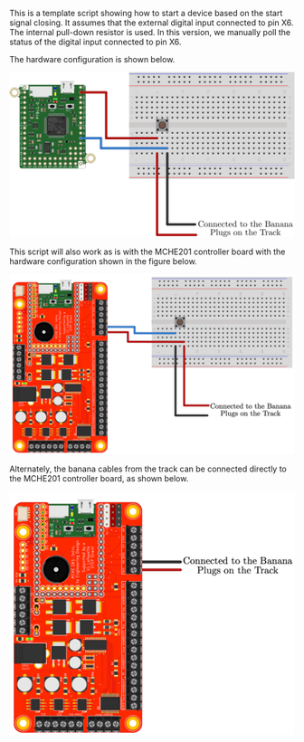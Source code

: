 This is a template script showing how to start a device based on the start signal closing. It assumes that the external digital input connected to pin X6. The internal pull-down resistor is used. In this version, we manually poll the status of the digital input connected to pin X6. 

The hardware configuration is shown below.

![MCHE201 Start Signal Hardware Configuration](pyboard_breadboard_startCables.png)

This script will also work as is with the MCHE201 controller board with the hardware configuration shown in the figure below.

![MCHE201 Controller Board Start Signal Hardware Configuration](MCHE201board_startCables.png)

Alternately, the banana cables from the track can be connected directly to the MCHE201 controller board, as shown below.

![MCHE201 Controller Board Start Signal Hardware Configuration - Option 2](MCHE201board_startCables_Option2.png)